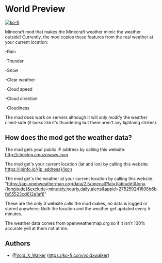 # World Preview
[![ko-fi](https://ko-fi.com/img/githubbutton_sm.svg)](https://ko-fi.com/voidxwalker)

Minecraft mod that makes the Minecraft weather mimic the weather outside!
Currently, the mod copies these features from the real weather at your current location:

-Rain

-Thunder

-Snow 

-Clear weather

-Cloud speed

-Cloud direction

-Cloudiness

The mod does work on servers although it will only modify the weather client-side (it looks like it's thundering but there aren't any lightning strikes).

## How does the mod get the weather data?

The mod gets your public IP address by calling this website: http://checkip.amazonaws.com

The mod get's your current location (lat and lon) by calling this website: https://ipinfo.io/{ip_address}/json

The mod get's the weather at your current location by calling this website: "https://api.openweathermap.org/data/2.5/onecall?lat={latitude}&lon={longitude}&exclude=minutely,hourly,daily,alerts&appid=278259241608b6bfe55523cd612e1af8"

These are the only 3 website calls the mod makes, no data is logged or stored anywhere.
Both the location and the weather get updated every 5 minutes.

The weather data comes from openweathermap.org so if it isn't 100% accurate yell at them not at me.

## Authors

- [@Void_X_Walker](https://www.github.com/voidxwalker) (https://ko-fi.com/voidxwalker)

